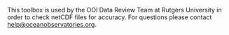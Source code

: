 This toolbox is used by the OOI Data Review Team at Rutgers University in order to check netCDF files for accuracy. For questions please contact help@oceanobservatories.org.
